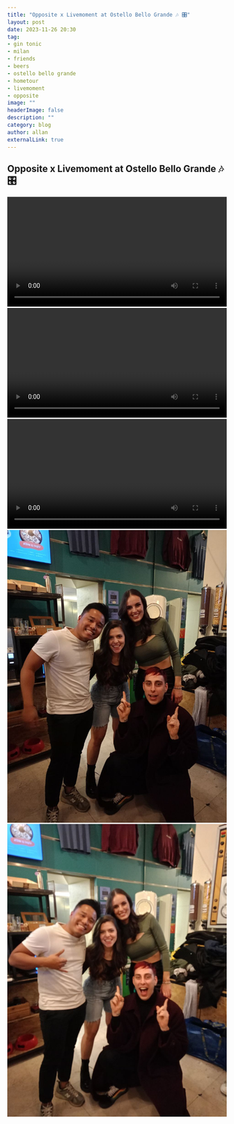 ```yaml
---
title: "Opposite x Livemoment at Ostello Bello Grande 🎶 🎛️"
layout: post
date: 2023-11-26 20:30
tag: 
- gin tonic
- milan
- friends
- beers
- ostello bello grande
- hometour
- livemoment
- opposite
image: ""
headerImage: false
description: ""
category: blog
author: allan
externalLink: true
---
```


## Opposite x Livemoment at Ostello Bello Grande 🎶 🎛️

<div>
    <video class="fullscreen fill" width="100%" autoplay loop controls >
    <source src="https://github.com/Allan-Nava/Allan-Nava.github.io/raw/master/assets/video/opposite1.MOV" type="video/mp4">
    </video>

</div>


<div>
    <video class="fullscreen fill" width="100%" autoplay loop controls mute autostart="false" >
    <source src="https://github.com/Allan-Nava/Allan-Nava.github.io/raw/master/assets/video/opposite2.MOV" type="video/mp4" mute >
    </video>

</div>

<div>
    <video class="fullscreen fill" width="100%" autoplay loop controls mute autostart="false" >
    <source src="https://github.com/Allan-Nava/Allan-Nava.github.io/raw/master/assets/video/opposite3.MOV" type="video/mp4" mute >
    </video>

</div>

<div>
    <img class="image" src="https://github.com/Allan-Nava/Allan-Nava.github.io/blob/master/assets/images/opposite-2023-11-26.jpg?raw=true" alt="opposite 2023" />

</div>


<div>
    <img class="image" src="https://github.com/Allan-Nava/Allan-Nava.github.io/blob/master/assets/images/opposite-1-2023-11-26.jpg?raw=true" alt="opposite 2023" />

</div>

